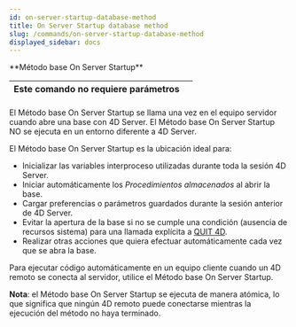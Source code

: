 ```yaml
---
id: on-server-startup-database-method
title: On Server Startup database method
slug: /commands/on-server-startup-database-method
displayed_sidebar: docs
---
```


<!--REF #_command_.Metodo base On Server Startup.Syntax-->**Método base On Server Startup**<!-- END REF-->
<!--REF #_command_.Metodo base On Server Startup.Params-->
| Este comando no requiere parámetros |  |
| --- | --- |

<!-- END REF-->

#### 

<!--REF #_command_.Metodo base On Server Startup.Summary-->El Método base On Server Startup se llama una vez en el equipo servidor cuando abre una base con 4D Server.<!-- END REF--> El Método base On Server Startup NO se ejecuta en un entorno diferente a 4D Server.

El Método base On Server Startup es la ubicación ideal para:

* Inicializar las variables interproceso utilizadas durante toda la sesión 4D Server.
* Iniciar automáticamente los *Procedimientos almacenados* al abrir la base.
* Cargar preferencias o parámetros guardados durante la sesión anterior de 4D Server.
* Evitar la apertura de la base si no se cumple una condición (ausencia de recursos sistema) para una llamada explícita a [QUIT 4D](quit-4d.md).
* Realizar otras acciones que quiera efectuar automáticamente cada vez que se abra la base.

Para ejecutar código automáticamente en un equipo cliente cuando un 4D remoto se conecta al servidor, utilice el Método base On Server Startup.

**Nota**: el Método base On Server Startup se ejecuta de manera atómica, lo que significa que ningún 4D remoto puede conectarse mientras la ejecución del método no haya terminado.
